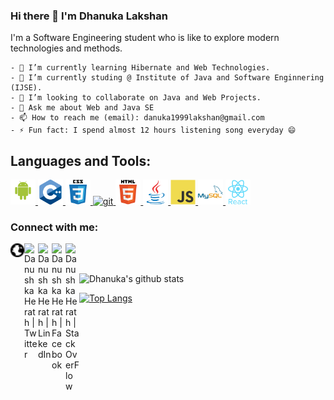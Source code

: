 ### Hi there 👋 I'm Dhanuka Lakshan

I'm a Software Engineering student who is like to explore modern technologies and methods.

    - 🔭 I’m currently learning Hibernate and Web Technologies.
    - 🌱 I’m currently studing @ Institute of Java and Software Enginnering (IJSE).
    - 👯 I’m looking to collaborate on Java and Web Projects.
    - 💬 Ask me about Web and Java SE
    - 📫 How to reach me (email): danuka1999lakshan@gmail.com
    - ⚡ Fun fact: I spend almost 12 hours listening song everyday 😄
<h2 align="left"><b>Languages and Tools:</b></h2>
<p align="left"> <a href="https://developer.android.com" target="_blank"> <img src="https://raw.githubusercontent.com/devicons/devicon/master/icons/android/android-original-wordmark.svg" alt="android" width="40" height="40"/> </a> <a href="https://www.w3schools.com/cpp/" target="_blank"> <img src="https://raw.githubusercontent.com/devicons/devicon/master/icons/cplusplus/cplusplus-original.svg" alt="cplusplus" width="40" height="40"/> </a> <a href="https://www.w3schools.com/css/" target="_blank"> <img src="https://raw.githubusercontent.com/devicons/devicon/master/icons/css3/css3-original-wordmark.svg" alt="css3" width="40" height="40"/> </a> <a href="https://git-scm.com/" target="_blank"> <img src="https://www.vectorlogo.zone/logos/git-scm/git-scm-icon.svg" alt="git" width="40" height="40"/> </a> <a href="https://www.w3.org/html/" target="_blank"> <img src="https://raw.githubusercontent.com/devicons/devicon/master/icons/html5/html5-original-wordmark.svg" alt="html5" width="40" height="40"/> </a> <a href="https://www.java.com" target="_blank"> <img src="https://raw.githubusercontent.com/devicons/devicon/master/icons/java/java-original.svg" alt="java" width="40" height="40"/> </a> <a href="https://developer.mozilla.org/en-US/docs/Web/JavaScript" target="_blank"> <img src="https://raw.githubusercontent.com/devicons/devicon/master/icons/javascript/javascript-original.svg" alt="javascript" width="40" height="40"/> </a> <a href="https://www.mysql.com/" target="_blank"> <img src="https://raw.githubusercontent.com/devicons/devicon/master/icons/mysql/mysql-original-wordmark.svg" alt="mysql" width="40" height="40"/> </a> <a href="https://reactjs.org/" target="_blank"> <img src="https://raw.githubusercontent.com/devicons/devicon/master/icons/react/react-original-wordmark.svg" alt="react" width="40" height="40"/> </a> </p>
    


 ### Connect with me:
 
[<img align="left" alt="DanushkaHerath" width="22px" src="https://raw.githubusercontent.com/iconic/open-iconic/master/svg/globe.svg" />][website]
[<img align="left" alt="DanushkaHerath | Twitter" width="22px" src="https://cdn.jsdelivr.net/npm/simple-icons@v3/icons/twitter.svg" />][twitter]
[<img align="left" alt="DanushkaHerath | LinkedIn" width="22px" src="https://cdn.jsdelivr.net/npm/simple-icons@v3/icons/linkedin.svg" />][linkedin]
[<img align="left" alt="DanushkaHerath | Facebook" width="22px" src="https://cdn.jsdelivr.net/npm/simple-icons@3.4.1/icons/facebook.svg" />][Facebook]
[<img align="left" alt="DanushkaHerath | StackOverFlow" width="22px" src="https://cdn.jsdelivr.net/npm/simple-icons@3.4.1/icons/stackoverflow.svg" />][StackOverFlow]
<br/><br/>

![Dhanuka's github stats](https://github-readme-stats.vercel.app/api?username=Dhanuka99&show_icons=true&theme=radical)



[![Top Langs](https://github-readme-stats.vercel.app/api/top-langs/?username=Dhanuka99&layout=compact&theme=radical)](https://github.com/Dhanuka99/github-readme-stats)

[website]: https://Dhanuka99.github.io
[twitter]: https://twitter.com/DhanukaLakshan5
[linkedin]: https://www.linkedin.com/in/dhanuka-lakshan-91a045190/
[Facebook]: https://www.facebook.com/dhanuka.lakshan.395/
[StackOverFlow]: https://stackoverflow.com/users/13066546/dhanuka-lakshan


